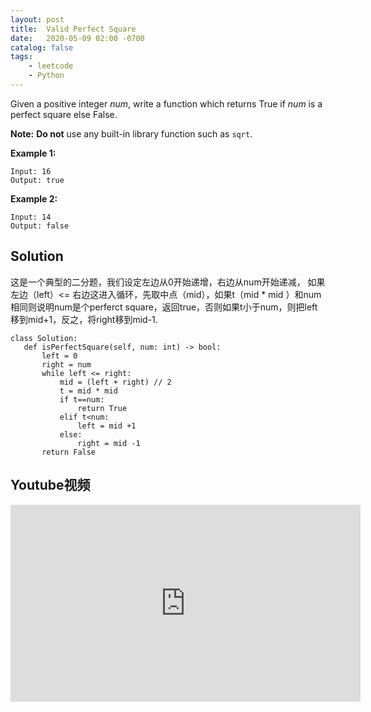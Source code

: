 ```yaml
---
layout: post
title:  Valid Perfect Square
date:   2020-05-09 02:00 -0700
catalog: false
tags:
    - leetcode
    - Python
---
```


Given a positive integer *num*, write a function which returns True if *num* is a perfect square else False.

**Note:** **Do not** use any built-in library function such as `sqrt`.

**Example 1:**

```
Input: 16
Output: true
```

**Example 2:**

```
Input: 14
Output: false
```

## Solution

这是一个典型的二分题，我们设定左边从0开始递增，右边从num开始递减， 如果左边（left）<= 右边这进入循环，先取中点（mid），如果t（mid * mid ）和num相同则说明num是个perferct square，返回true，否则如果t小于num，则把left移到mid+1，反之，将right移到mid-1.

 ```
class Solution:
    def isPerfectSquare(self, num: int) -> bool:
        left = 0
        right = num
        while left <= right:
            mid = (left + right) // 2
            t = mid * mid
            if t==num:
                return True
            elif t<num:
                left = mid +1
            else:
                right = mid -1
        return False
 ```

 ## Youtube视频

 <iframe width="560" height="315" src="https://www.youtube.com/embed/TqiXE_MicWw" frameborder="0" allow="accelerometer; autoplay; encrypted-media; gyroscope; picture-in-picture" allowfullscreen></iframe>
 